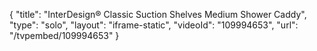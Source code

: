 {
    "title": "InterDesign&reg; Classic Suction Shelves Medium Shower Caddy",
    "type": "solo",
    "layout": "iframe-static",
    "videoId": "109994653",
    "url": "\/tvpembed\/109994653"
}